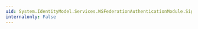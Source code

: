 ```yaml
---
uid: System.IdentityModel.Services.WSFederationAuthenticationModule.SignedOut
internalonly: False
---
```

